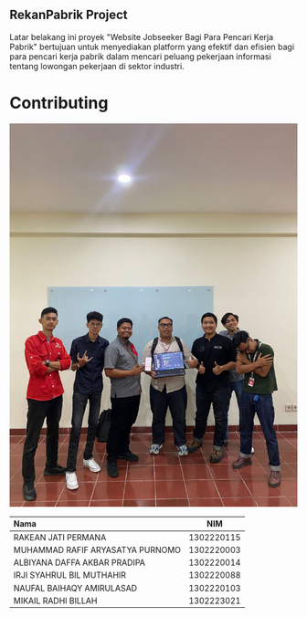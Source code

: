
## RekanPabrik Project
Latar belakang ini proyek "Website Jobseeker Bagi Para Pencari Kerja Pabrik" bertujuan untuk menyediakan platform yang efektif dan efisien bagi para pencari kerja pabrik dalam mencari peluang pekerjaan informasi tentang lowongan pekerjaan di sektor industri.

# Contributing
![Team Kosan KPK](https://raw.githubusercontent.com/RekanPabrik/.github/main/profile/foto-team.jpg)


|**Nama**| **NIM** |  
|:-------|:-----------:|
|RAKEAN JATI PERMANA|1302220115|
|MUHAMMAD RAFIF ARYASATYA PURNOMO|1302220003|
|ALBIYANA DAFFA AKBAR PRADIPA|1302220014 |
|IRJI SYAHRUL BIL MUTHAHIR|1302220088 |
|NAUFAL BAIHAQY AMIRULASAD|1302220103 |
|MIKAIL RADHI BILLAH|1302223021 |

